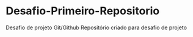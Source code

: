 # Desafio-Primeiro-Repositorio
Desafio de projeto Git/Github
Repositório criado para desafio de projeto
